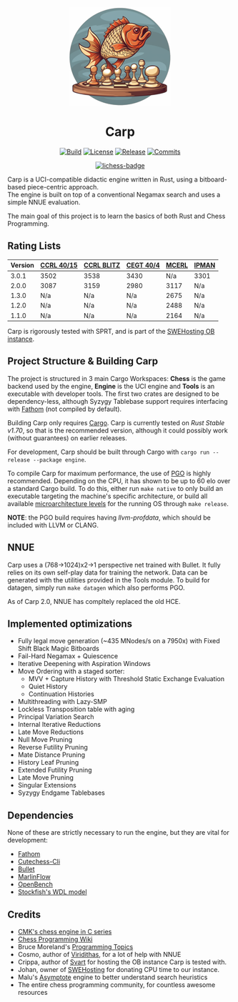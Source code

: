 <div align="center">

  ![logo](carp_logo.png)
</div>

# <div align="center"> Carp </div>

<div align="center">

  [![Build][build-badge]][build-link]
  [![License][license-badge]][license-link]
  [![Release][release-badge]][release-link]
  [![Commits][commits-badge]][commits-link]
  
  [![lichess-badge]][lichess-link]
  
</div>

Carp is a UCI-compatible didactic engine written in Rust, using a bitboard-based piece-centric approach.\
The engine is built on top of a conventional Negamax search and uses a simple NNUE evaluation.

The main goal of this project is to learn the basics of both Rust and Chess Programming.

## Rating Lists

| **Version** | [**CCRL 40/15**][ccrl-ltc-link] | [**CCRL BLITZ**][ccrl-blitz-link] | [**CEGT 40/4**][cegt-link] | [**MCERL**][mcerl-link] | [**IPMAN**][ipman-link] |
|-------------|----------------|-----------|-----------|-----------|-----------|
| 3.0.1       | 3502           | 3538      | 3430      | N/a       | 3301      | 
| 2.0.0       | 3087           | 3159      | 2980      | 3117      | N/a       | 
| 1.3.0       | N/a            | N/a       | N/a       | 2675      | N/a       | 
| 1.2.0       | N/a            | N/a       | N/a       | 2488      | N/a       | 
| 1.1.0       | N/a            | N/a       | N/a       | 2164      | N/a       | 

Carp is rigorously tested with SPRT, and is part of the [SWEHosting OB instance][ob-link].

## Project Structure & Building Carp

The project is structured in 3 main Cargo Workspaces: **Chess** is the game backend used by the engine,
**Engine** is the UCI engine and **Tools** is an executable with developer tools. The first two
crates are designed to be dependency-less, although Syzygy Tablebase support requires interfacing with
[Fathom][fathom-link] (not compiled by default).

Building Carp only requires [Cargo][cargo-link]. Carp is currently tested on *Rust Stable v1.70*, so that is
the recommended version, although it could possibly work (without guarantees) on earlier releases.

For development, Carp should be built through Cargo with ```cargo run --release --package engine```.

To compile Carp for maximum performance, the use of [PGO][pgo-link] is highly recommended. Depending on the CPU,
it has shown to be up to 60 elo over a standard Cargo build. To do this, either run ```make native``` to only
build an executable targeting the machine's specific architecture, or build all available [microarchitecture
levels][arch-link] for the running OS through ```make release```.

**NOTE**: the PGO build requires having *llvm-profdata*, which should be included with LLVM or CLANG.

## NNUE

Carp uses a (768->1024)x2->1 perspective net trained with Bullet.
It fully relies on its own self-play data for training the network. Data can be generated with the
utilities provided in the Tools module. To build for datagen, simply run ```make datagen``` which
also performs PGO.

As of Carp 2.0, NNUE has compltely replaced the old HCE.

## Implemented optimizations

* Fully legal move generation (~435 MNodes/s on a 7950x) with Fixed Shift Black Magic Bitboards
* Fail-Hard Negamax + Quiescence
* Iterative Deepening with Aspiration Windows
* Move Ordering with a staged sorter:
  - MVV + Capture History with Threshold Static Exchange Evaluation
  - Quiet History
  - Continuation Histories
* Multithreading with Lazy-SMP
* Lockless Transposition table with aging
* Principal Variation Search
* Internal Iterative Reductions
* Late Move Reductions
* Null Move Pruning
* Reverse Futility Pruning
* Mate Distance Pruning
* History Leaf Pruning
* Extended Futility Pruning
* Late Move Pruning
* Singular Extensions
* Syzygy Endgame Tablebases

## Dependencies
None of these are strictly necessary to run the engine, but they are vital for development:

* [Fathom][fathom-link]
* [Cutechess-Cli](https://github.com/cutechess/cutechess)
* [Bullet](https://github.com/jw1912/bullet)
* [MarlinFlow](https://github.com/dsekercioglu/marlinflow)
* [OpenBench](https://github.com/AndyGrant/OpenBench)
* [Stockfish's WDL model](https://github.com/official-stockfish/WDL_model)

## Credits
* [CMK's chess engine in C series](https://www.youtube.com/watch?v=QUNP-UjujBM&list=PLmN0neTso3Jxh8ZIylk74JpwfiWNI76Cs)
* [Chess Programming Wiki](https://www.chessprogramming.org/Main_Page)
* Bruce Moreland's [Programming Topics](https://web.archive.org/web/20071026090003/http://www.brucemo.com/compchess/programming/index.htm)
* Cosmo, author of [Viridithas](https://github.com/cosmobobak/viridithas), for a lot of help with NNUE
* Crippa, author of [Svart](https://github.com/crippa1337/svart) for hosting the OB instance Carp is tested with.
* Johan, owner of [SWEHosting](https://swehosting.se/en/) for donating CPU time to our instance.
* Malu's [Asymptote](https://github.com/malu/asymptote) engine to better understand search heuristics
* The entire chess programming community, for countless awesome resources

[ob-link]:https://chess.swehosting.se/
[pgo-link]:https://en.wikipedia.org/wiki/Profile-guided_optimization
[cargo-link]:https://www.rust-lang.org/tools/install
[arch-link]:https://en.wikipedia.org/wiki/X86-64#Microarchitecture_levels
[ccrl-blitz-link]:https://computerchess.org.uk/ccrl/404/cgi/engine_details.cgi?print=Details&each_game=1&eng=Carp%203.0.1%2064-bit#Carp_3_0_1_64-bit
[ccrl-ltc-link]:https://computerchess.org.uk/ccrl/4040/cgi/engine_details.cgi?print=Details&each_game=0&eng=Carp%203.0.0%2064-bit%204CPU#Carp_3_0_0_64-bit_4CPU
[cegt-link]:http://www.cegt.net/40_4_Ratinglist/40_4_single/rangliste.html
[mcerl-link]:https://www.chessengeria.eu/mcerl
[ipman-link]:https://ipmanchess.yolasite.com/r9-7945hx.php
[movegen-link]:https://www.codeproject.com/Articles/5313417/Worlds-Fastest-Bitboard-Chess-Movegenerator
[fathom-link]:https://github.com/jdart1/Fathom

[build-badge]:https://img.shields.io/github/actions/workflow/status/dede1751/carp/build.yml?branch=main&logo=github&style=for-the-badge
[build-link]:https://github.com/dede1751/carp/actions/workflows/build.yml
[commits-badge]:https://img.shields.io/github/commits-since/dede1751/carp/latest?style=for-the-badge
[commits-link]:https://github.com/dede1751/carp/commits/main
[release-badge]:https://img.shields.io/github/v/release/dede1751/carp?style=for-the-badge&label=official%20release
[release-link]:https://github.com/dede1751/carp/releases/latest
[license-badge]:https://img.shields.io/github/license/dede1751/carp?style=for-the-badge&label=license&color=success
[license-link]:https://github.com/dede1751/carp/blob/main/LICENSE
[lichess-badge]:https://img.shields.io/badge/Play%20Carp%20-v3.0-yellow?logo=lichess&style=for-the-badge
[lichess-link]:https://lichess.org/@/Carp_Bot
